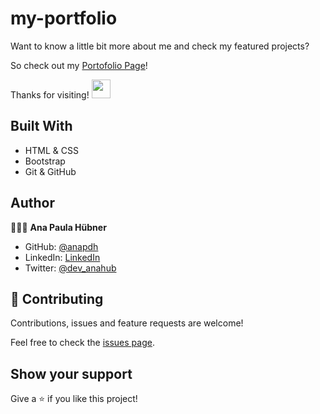 # my-portfolio

Want to know a little bit more about me and check my featured projects?

So check out my [Portofolio Page](https://anahubner-portfolio.netlify.app/)!

Thanks for visiting! <img src="https://raw.githubusercontent.com/MartinHeinz/MartinHeinz/master/wave.gif" width="30px">

## Built With

- HTML & CSS
- Bootstrap
- Git & GitHub

## Author

👩🏼‍💻 **Ana Paula Hübner**

- GitHub: [@anapdh](https://github.com/anapdh)
- LinkedIn: [LinkedIn](https://www.linkedin.com/in/anapdh)
- Twitter: [@dev_anahub](https://twitter.com/dev_anahub)

## 🤝 Contributing

Contributions, issues and feature requests are welcome!

Feel free to check the [issues page](https://github.com/anapdh/my-portfolio/issues).

## Show your support

Give a ⭐️ if you like this project!
